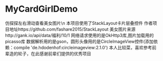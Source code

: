 # MyCardGirlDemo
仿探探左右滑动查看美女图片\n
本项目使用了StackLayout卡片层叠控件
作者项目地址https://github.com/fashare2015/StackLayout
美女图片来源http://gank.io/api/data/福利/10/1
网络请求使用的是OkHttp3库,图片加载用的picasso库
数据解析用的是gson，圆形头像用的是CircleImageView控件(添加依赖：compile 'de.hdodenhof:circleimageview:2.1.0')
本人比较菜，喜欢参考前辈造的轮子，在此感谢前辈们提供的优秀项目
